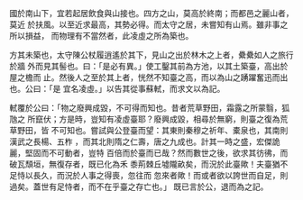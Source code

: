 國於南山下，宜若起居飲食與山接也。四方之山，莫高於終南；而都邑之麗山者，莫近
於扶風。以至近求最高，其勢必得。而太守之居，未嘗知有山焉。雖非事之所以損益，
而物理有不當然者，此凌虛之所為築也。

方其未築也，太守陳公杖履逍遙於其下，見山之出於林木之上者，纍纍如人之旅行於牆
外而見其髻也。曰：「是必有異。」使工鑿其前為方池，以其土築臺，高出於屋之檐而
止。然後人之至於其上者，恍然不知臺之高，而以為山之踴躍奮迅而出也。公曰：「是
宜名凌虛。」以告其從事蘇軾，而求文以為記。

軾覆於公曰：「物之廢興成毀，不可得而知也。昔者荒草野田，霜露之所蒙翳，狐虺之
所竄伏；方是時，豈知有凌虛臺耶？廢興成毀，相尋於無窮，則臺之復為荒草野田，皆
不可知也。嘗試與公登臺而望：其東則秦穆之祈年、橐泉也，其南則漢武之長楊、五柞
，而其北則隋之仁壽，唐之九成也。計其一時之盛，宏傑詭麗，堅固而不可動者，豈特
百倍而於臺而已哉？然而數世之後，欲求其彷彿，而破瓦頹垣，無復存者，既已化為禾
黍荊棘丘墟隴畝矣，而況於此臺歟！夫臺猶不足恃以長久，而況於人事之得喪，忽往而
忽來者歟！而或者欲以誇世而自足，則過矣。蓋世有足恃者，而不在乎臺之存亡也。」
既已言於公，退而為之記。

